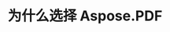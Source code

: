 ---
title: 为什么选择 Aspose.PDF
linktitle: 为什么选择 Aspose.PDF
type: docs
weight: 10
url: /zh/java/why-aspose-pdf/
description: 在下一节中解释为什么用户选择 Aspose.PDF for Java 来处理文档。
lastmod: "2024-03-05"
sitemap:
    changefreq: "weekly"
    priority: 0.7
---